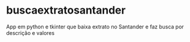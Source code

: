 # buscaextratosantander
 App em python e tkinter que baixa extrato no Santander e faz busca por descrição e valores 
